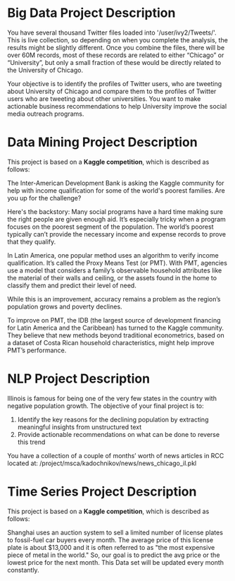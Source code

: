 # Big Data Project Description  

You have several thousand Twitter files loaded into '/user/ivy2/Tweets/'. This is live collection, so depending on when you complete the analysis, the results might be slightly different.  Once you combine the files, there will be over 60M records, most of these records are related to either “Chicago” or “University”, but only a small fraction of these would be directly related to the University of Chicago.  

Your objective is to identify the profiles of Twitter users, who are tweeting about University of Chicago and compare them to the profiles of Twitter users who are tweeting about other universities.  You want to make actionable business recommendations to help University improve the social media outreach programs.  

# Data Mining Project Description  

This project is based on a **Kaggle competition**, which is described as follows:  

The Inter-American Development Bank is asking the Kaggle community for help with income qualification for some of the world's poorest families. Are you up for the challenge?  

Here's the backstory: Many social programs have a hard time making sure the right people are given enough aid. It’s especially tricky when a program focuses on the poorest segment of the population. The world’s poorest typically can’t provide the necessary income and expense records to prove that they qualify.  

In Latin America, one popular method uses an algorithm to verify income qualification. It’s called the Proxy Means Test (or PMT). With PMT, agencies use a model that considers a family’s observable household attributes like the material of their walls and ceiling, or the assets found in the home to classify them and predict their level of need.  

While this is an improvement, accuracy remains a problem as the region’s population grows and poverty declines.  

To improve on PMT, the IDB (the largest source of development financing for Latin America and the Caribbean) has turned to the Kaggle community. They believe that new methods beyond traditional econometrics, based on a dataset of Costa Rican household characteristics, might help improve PMT’s performance.  


# NLP Project Description  

Illinois is famous for being one of the very few states in the country with negative population growth.  The objective of your final project is to:  

1.	Identify the key reasons for the declining population by extracting meaningful insights from unstructured text  
2.	Provide actionable recommendations on what can be done to reverse this trend  

You have a collection of a couple of months’ worth of news articles in RCC located at: /project/msca/kadochnikov/news/news_chicago_il.pkl  

# Time Series Project Description  

This project is based on a **Kaggle competition**, which is described as follows:  

Shanghai uses an auction system to sell a limited number of license plates to fossil-fuel car buyers every month. The average price of this license plate is about $13,000 and it is often referred to as "the most expensive piece of metal in the world." So, our goal is to predict the avg price or the lowest price for the next month. This Data set will be updated every month constantly.
